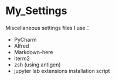 # My_Settings

Miscellaneous settings files I use：

- PyCharm
- Alfred
- Markdown-here
- iterm2
- zsh (using antigen)
- jupyter lab extensions installation script